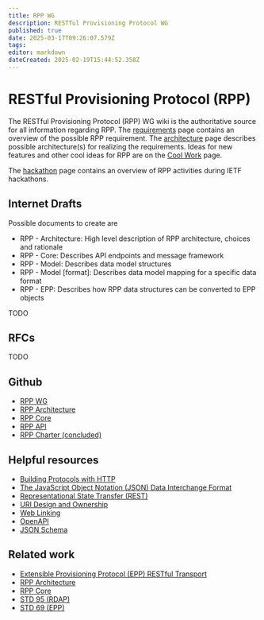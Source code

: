 ```yaml
---
title: RPP WG
description: RESTful Provisioning Protocol WG
published: true
date: 2025-03-17T09:26:07.579Z
tags: 
editor: markdown
dateCreated: 2025-02-19T15:44:52.358Z
---
```


# RESTful Provisioning Protocol (RPP)
The RESTful Provisioning Protocol (RPP) WG wiki is the authoritative source for all information regarding RPP.  The [requirements](https://wiki.ietf.org/en/group/rpp/requirements) page contains an overview of the possible RPP requirement. The [architecture](https://wiki.ietf.org/en/group/rpp/rpp-architecture) page describes possible architecture(s) for realizing the requirements. Ideas for new features and other cool ideas for RPP are on the [Cool Work](https://wiki.ietf.org/en/group/rpp/cool-work) page.

The [hackathon](https://wiki.ietf.org/en/group/rpp/rpp-hackathon) page contains an overview of RPP activities during IETF hackathons.

## Internet Drafts

Possible documents to create are
- RPP - Architecture: High level description of RPP architecture, choices and rationale
- RPP - Core: Describes API endpoints and message framework
- RPP - Model: Describes data model structures
- RPP - Model [format]: Describes data model mapping for a specific data format 
- RPP - EPP: Describes how RPP data structures can be converted to EPP objects


TODO

## RFCs

TODO

## Github

- [RPP WG](https://github.com/ietf-wg-rpp)
- [RPP Architecture](https://github.com/pawel-kow/RPP-architecture)
- [RPP Core](https://github.com/SIDN/ietf-rpp-core)
- [RPP API](https://github.com/SIDN/ietf-rpp-api)
- [RPP Charter (concluded)](https://github.com/SIDN/ietf-wg-rpp-charter)

## Helpful resources

- [Building Protocols with HTTP](https://datatracker.ietf.org/doc/html/rfc9205)
- [The JavaScript Object Notation (JSON) Data Interchange Format](https://datatracker.ietf.org/doc/html/rfc8259)
- [Representational State Transfer (REST)](https://ics.uci.edu/~fielding/pubs/dissertation/rest_arch_style.htm)
- [URI Design and Ownership](https://datatracker.ietf.org/doc/html/rfc8820)
- [Web Linking](https://datatracker.ietf.org/doc/html/rfc8288)
- [OpenAPI](https://www.openapis.org/)
- [JSON Schema](https://json-schema.org/)

## Related work

- [Extensible Provisioning Protocol (EPP) RESTful Transport](https://datatracker.ietf.org/doc/draft-wullink-restful-epp/)
- [RPP Architecture](https://datatracker.ietf.org/doc/html/draft-kowalik-rpp-architecture)
- [RPP Core](https://datatracker.ietf.org/doc/draft-rpp-core/)
- [STD 95 (RDAP)](https://www.rfc-editor.org/info/std95)
- [STD 69 (EPP)](https://www.rfc-editor.org/info/std69)
